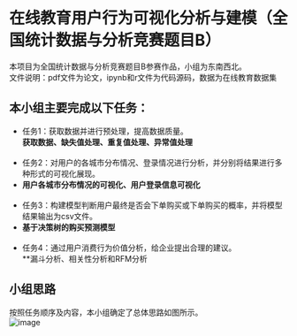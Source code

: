 # 在线教育用户行为可视化分析与建模（全国统计数据与分析竞赛题目B）
本项目为全国统计数据与分析竞赛题目B参赛作品，小组为东南西北。</br>
文件说明：pdf文件为论文，ipynb和r文件为代码源码，数据为在线教育数据集</br>
## 本小组主要完成以下任务：</br>
* 任务1：获取数据并进行预处理，提高数据质量。</br>
**获取数据、缺失值处理、重复值处理、异常值处理**</br></br>
* 任务2：对用户的各城市分布情况、登录情况进行分析，并分别将结果进行多种形式的可视化展现。</br>
* **用户各城市分布情况的可视化、用户登录信息可视化**</br></br>
* 任务3：构建模型判断用户最终是否会下单购买或下单购买的概率，并将模型结果输出为csv文件。</br>
* **基于决策树的购买预测模型**</br></br>
* 任务4：通过用户消费行为价值分析，给企业提出合理的建议。</br>
**漏斗分析、相关性分析和RFM分析
## 小组思路
按照任务顺序及内容，本小组确定了总体思路如图所示。</br>
![image](https://user-images.githubusercontent.com/61953257/120161116-8bcf5300-c229-11eb-9911-50ea291014bc.png)




